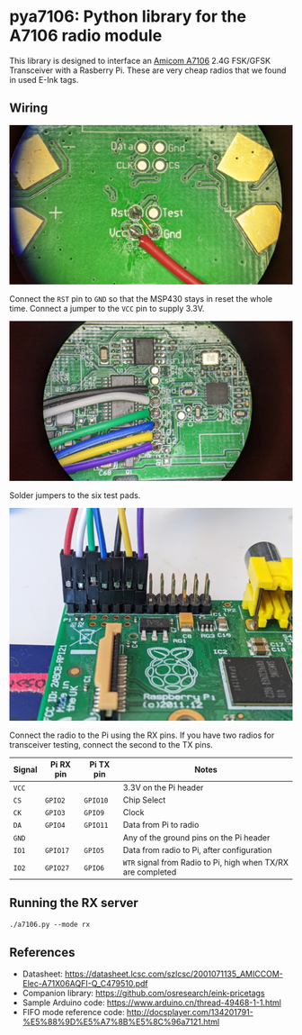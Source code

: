# pya7106: Python library for the A7106 radio module

This library is designed to interface an [Amicom A7106](http://www.amiccom.com.tw/asp/product_detail.asp?CATG_ID=2&PRODUCT_ID=109) 2.4G FSK/GFSK Transceiver with a Rasberry Pi. These are very cheap radios that we found in used E-Ink tags.

## Wiring

![Power and reset](images/power.jpg)

Connect the `RST` pin to `GND` so that the MSP430 stays in reset the whole time.
Connect a jumper to the `VCC` pin to supply 3.3V.

![Data and clock lines](images/wiring.jpg)

Solder jumpers to the six test pads.

![Pi wirings](images/pi.jpg)

Connect the radio to the Pi using the RX pins.
If you have two radios for transceiver testing, connect the second to the TX pins.

| Signal | Pi RX pin | Pi TX pin | Notes |
|--------|-----------|-----------|-------|
| `VCC`  |           |           | 3.3V on the Pi header
| `CS`   | `GPIO2`   | `GPIO10`  | Chip Select
| `CK`   | `GPIO3`   | `GPIO9`   | Clock
| `DA`   | `GPIO4`   | `GPIO11`  | Data from Pi to radio
| `GND`  |           |           | Any of the ground pins on the Pi header
| `IO1`  | `GPIO17`  | `GPIO5`   | Data from radio to Pi, after configuration
| `IO2`  | `GPIO27`  | `GPIO6`   | `WTR` signal from Radio to Pi, high when TX/RX are completed

## Running the RX server

```
./a7106.py --mode rx
```



## References

* Datasheet: https://datasheet.lcsc.com/szlcsc/2001071135_AMICCOM-Elec-A71X06AQFI-Q_C479510.pdf
* Companion library: https://github.com/osresearch/eink-pricetags
* Sample Arduino code: https://www.arduino.cn/thread-49468-1-1.html
* FIFO mode reference code: http://docsplayer.com/134201791-%E5%88%9D%E5%A7%8B%E5%8C%96a7121.html
